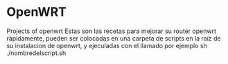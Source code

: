 # OpenWRT
Projects of openwrt
Estas son las recetas para mejorar su router openwrt rápidamente, pueden ser colocadas en una carpeta de scripts en la raíz de su instalacion de openwrt, y ejeculadas con el llamado por ejemplo sh ./nombredelscript.sh 
